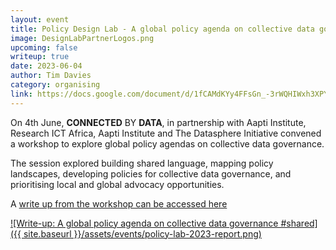 ```yaml
---
layout: event
title: Policy Design Lab - A global policy agenda on collective data governance
image: DesignLabPartnerLogos.png
upcoming: false
writeup: true
date: 2023-06-04
author: Tim Davies
category: organising
link: https://docs.google.com/document/d/1fCAMdKYy4FFsGn_-3rWQHIWxh3XPYjCV11dDiScI3Lw/edit
---
```


On 4th June, **CONNECTED** BY **DATA**, in partnership with Aapti Institute, Research ICT Africa, Aapti Institute and The Datasphere Initiative convened  a workshop to explore global policy agendas on collective data governance. 

The session explored building shared language, mapping policy landscapes, developing policies for collective data governance, and prioritising local and global advocacy opportunities. 

<!--more -->

A [write up from the workshop can be accessed here](https://docs.google.com/document/d/1fCAMdKYy4FFsGn_-3rWQHIWxh3XPYjCV11dDiScI3Lw/edit)

[![Write-up: A global policy agenda on collective data governance #shared]({{ site.baseurl }}/assets/events/policy-lab-2023-report.png)](https://docs.google.com/document/d/1fCAMdKYy4FFsGn_-3rWQHIWxh3XPYjCV11dDiScI3Lw/edit)